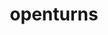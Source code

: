 ---
title: "openturns"
layout: cache
categories: [package, develop-2024-11-24]
meta: {"versions": ["1.20"], "compilers": ["gcc@=11.4.0", "gcc@=9.4.0", "oneapi@=2024.2.1"], "oss": ["ubuntu20.04", "ubuntu22.04"], "platforms": ["linux"], "targets": ["neoverse_v1", "ppc64le", "x86_64_v3"], "stacks": ["e4s", "e4s-neoverse_v1", "e4s-oneapi", "e4s-power", "root"], "num_specs": 4, "num_specs_by_stack": {"e4s-power": 1, "root": 4, "e4s-neoverse_v1": 1, "e4s": 1, "e4s-oneapi": 1}}
spec_details: [{"hash": "hzsmwrk2pjofbykpcz6qz7zjsoxeiotw", "compiler": "gcc@=9.4.0", "versions": ["1.20"], "os": "ubuntu20.04", "platform": "linux", "target": "ppc64le", "variants": ["build_system=cmake", "build_type=Release", "generator=make", "~ipo", "~libxml2", "+python"], "stacks": ["e4s-power", "root"], "size": "-", "tarball": "https://binaries.spack.io/develop-2024-11-24/build_cache/linux-ubuntu20.04-ppc64le/gcc-9.4.0/openturns-1.20/linux-ubuntu20.04-ppc64le-gcc-9.4.0-openturns-1.20-hzsmwrk2pjofbykpcz6qz7zjsoxeiotw.spack"}, {"hash": "t4ltbcdnff3epjoqgiuhghf2hxucwzt3", "compiler": "gcc@=11.4.0", "versions": ["1.20"], "os": "ubuntu22.04", "platform": "linux", "target": "neoverse_v1", "variants": ["build_system=cmake", "build_type=Release", "generator=make", "~ipo", "~libxml2", "+python"], "stacks": ["e4s-neoverse_v1", "root"], "size": "-", "tarball": "https://binaries.spack.io/develop-2024-11-24/build_cache/linux-ubuntu22.04-neoverse_v1/gcc-11.4.0/openturns-1.20/linux-ubuntu22.04-neoverse_v1-gcc-11.4.0-openturns-1.20-t4ltbcdnff3epjoqgiuhghf2hxucwzt3.spack"}, {"hash": "ylbxgkcuwdqjmjgrtmxyiremhtd34onx", "compiler": "gcc@=11.4.0", "versions": ["1.20"], "os": "ubuntu22.04", "platform": "linux", "target": "x86_64_v3", "variants": ["build_system=cmake", "build_type=Release", "generator=make", "~ipo", "~libxml2", "+python"], "stacks": ["e4s", "root"], "size": "-", "tarball": "https://binaries.spack.io/develop-2024-11-24/build_cache/linux-ubuntu22.04-x86_64_v3/gcc-11.4.0/openturns-1.20/linux-ubuntu22.04-x86_64_v3-gcc-11.4.0-openturns-1.20-ylbxgkcuwdqjmjgrtmxyiremhtd34onx.spack"}, {"hash": "2a3kz27hu2c7cjexdgl3elnsyvu42xhv", "compiler": "oneapi@=2024.2.1", "versions": ["1.20"], "os": "ubuntu22.04", "platform": "linux", "target": "x86_64_v3", "variants": ["build_system=cmake", "build_type=Release", "generator=make", "~ipo", "~libxml2", "+python"], "stacks": ["root", "e4s-oneapi"], "size": "-", "tarball": "https://binaries.spack.io/develop-2024-11-24/build_cache/linux-ubuntu22.04-x86_64_v3/oneapi-2024.2.1/openturns-1.20/linux-ubuntu22.04-x86_64_v3-oneapi-2024.2.1-openturns-1.20-2a3kz27hu2c7cjexdgl3elnsyvu42xhv.spack"}]
---
